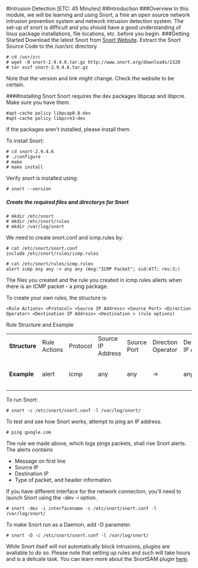 #Intrusion Detection [ETC: 45 Minutes]
##Introduction
###Overview
In this module, we will be learning and using Snort, a free an open source network intrusion prevention system and network intrusion detection system. The set-up of snort is difficult and you should have a good understanding of linux package installations, file locations, etc. before you begin.
###Getting Started
Download the latest Snort from [Snort Website](http://www.snort.org/snort-downloads). Extract the Snort Source Code to the /usr/src directory.
~~~
# cd /usr/src
# wget -0 snort-2.9.4.6.tar.gz http://www.snort.org/downloads/2320
# tar xvzf snort-2.9.4.6.tar.gz
~~~
Note that the version and link might change. Check the website to be certain.

####Installing Snort
Snort requires the dev packages libpcap and libpcre. Make sure you have them.
~~~
#apt-cache policy libpcap0.8-dev
#apt-cache policy libpcre3-dev
~~~
If the packages aren't installed, please install them.

To install Snort:
~~~
# cd snort-2.9.4.6
# ./configure
# make
# make install
~~~

Verify snort is installed using:
~~~
# snort --version
~~~

##### Create the required files and directorys for Snort
~~~
# mkdir /etc/snort
# mkdir /etc/snort/rules
# mkdir /var/log/snort
~~~
We need to create snort.conf and icmp.rules by:
~~~
# cat /etc/snort/snort.conf
include /etc/snort/rules/icmp.rules

# cat /etc/snort/rules/icmp.rules
alert icmp any any -> any any (msg:"ICMP Packet"; sid:477; rev:3;)
~~~
The files you created and the rule you created in icmp.rules allerts when there is an ICMP packet - a ping package.

To create your own rules, the structure is:
~~~
<Rule Actions> <Protocol> <Source IP Address> <Source Port> <Direction Operator> <Destination IP Address> <Destination > (rule options)
~~~
Rule Structure and Example
<table>
    <tr>
        <td><b>Structure</b></td>
        <td>Rule Actions</td>
        <td>Protocol</td>
        <td>Source IP Address</td>
        <td>Source Port</td>
        <td>Direction Operator</td>
        <td>Destination IP Address</td>
        <td>Destination Port</td>
        <td>(rule options)</td>
    </tr>
    <tr>
    	<td><b>Example</b></td>
        <td>alert</td>
    	<td>icmp</td>
    	<td>any</td>
    	<td>any</td>
    	<td>-> </td>
    	<td>any</td>
    	<td>any</td>
    	<td>(msg:"ICMP Packet"; sid:477; rev:3;)</td>
    </tr>
</table>

To run Snort:
~~~
# snort -c /etc/snort/snort.conf -l /var/log/snort/
~~~

To test and see how Snort works, attempt to ping an IP address.
~~~
# ping google.com
~~~
The rule we made above, which logs pings packets, shall rise Snort alerts.
The alerts contains
* Message on first line
* Source IP
* Destination IP
* Type of packet, and header information.

If you have different interface for the network connection, you'll need to launch Snort using the -dev -i option.
~~~
# snort -dev -i interfacename -c /etc/snort/snort.conf -l /var/log/snort/
~~~

To make Snort run as a Daemon, add -D parameter.

~~~
# snort -D -c /etc/snort/snort.conf -l /var/log/snort/
~~~

While Snort itself will not automatically block intrusions, plugins are avaliable to do so. Please note that setting up rules and such will take hours and is a delicate task.
You can learn more about the SnortSAM plugin [here](http://www.snortsam.net/).



